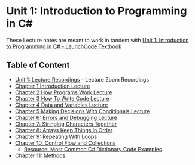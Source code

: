 # Unit 1: Introduction to Programming in C#
These Lecture notes are meant to work in tandem with [Unit 1: Introduction to Programming in C# - LaunchCode Textbook](https://education.launchcode.org/intro-to-programming-csharp/index.html)

## Table of Content
* [Unit 1: Lecture Recordings](https://docs.google.com/spreadsheets/d/1YbKObBPJIyiqfBeFJOc_No4d9jgXdOAjKijANr75oCg/edit#gid=0) - Lecture Zoom Recordings
* [Chapter 1 Introduction Lecture](./chapter-1-introduction.md)
* [Chapter 2 How Programs Work Lecture](./chapter-2-how-programs-work.md)
* [Chapter 3 How To Write Code Lecture](./chapter-3-how-to-write-code.md)
* [Chapter 4 Data and Variables Lecture](./chapter-4-data-and-variables.md)
* [Chapter 5 Making Decisions With Conditionals Lecture](./chapter-5-making-decisions-with-conditionals.md)
* [Chapter 6: Errors and Debugging Lecture](./chapter-6-errors-and-debugging.md)
* [Chapter 7: Stringing Characters Together](chapter-7-stringing-characters-together.md)
* [Chapter 8: Arrays Keep Things in Order](./chapter-8-arrays-keep-things-in-order.md)
* [Chapter 9: Repeating With Loops](./chapter-9-repeating-with-loops.md)
* [Chapter 10: Control Flow and Collections](./chapter-10-control-flow-and-collections.md)
  * [Resource: Most Common C# Dictionary Code Examples](./unit-1/extras/dictionary-code-examples.md)
* [Chapter 11: Methods](./chapter-11-methods.md)